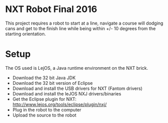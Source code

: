 NXT Robot Final 2016
=

This project requires a robot to start at a line, navigate a course will dodging cans and get to the finish line while
being within +/- 10 degrees from the starting orientation.

Setup
=====
The OS used is LejOS, a Java runtime environment on the NXT brick.
- Download the 32 bit Java JDK
- Download the 32 bit version of Eclipse
- Download and install the USB drivers for NXT (Fantom drivers)
- Download and install the leJOS NXJ drivers/binaries
- Get the Eclipse plugin for NXT: http://www.lejos.org/tools/eclipse/plugin/nxj/
- Plug in the robot to the computer
- Upload the source to the robot
